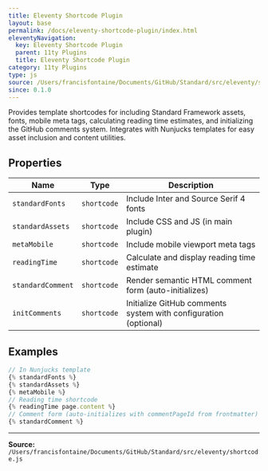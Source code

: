 ```yaml
---
title: Eleventy Shortcode Plugin
layout: base
permalink: /docs/eleventy-shortcode-plugin/index.html
eleventyNavigation:
  key: Eleventy Shortcode Plugin
  parent: 11ty Plugins
  title: Eleventy Shortcode Plugin
category: 11ty Plugins
type: js
source: /Users/francisfontaine/Documents/GitHub/Standard/src/eleventy/shortcode.js
since: 0.1.0
---
```


Provides template shortcodes for including Standard Framework assets,
fonts, mobile meta tags, calculating reading time estimates, and initializing the
GitHub comments system. Integrates with Nunjucks templates for easy asset inclusion
and content utilities.

## Properties

| Name | Type | Description |
|------|------|-------------|
| `standardFonts` | `shortcode` | Include Inter and Source Serif 4 fonts |
| `standardAssets` | `shortcode` | Include CSS and JS (in main plugin) |
| `metaMobile` | `shortcode` | Include mobile viewport meta tags |
| `readingTime` | `shortcode` | Calculate and display reading time estimate |
| `standardComment` | `shortcode` | Render semantic HTML comment form (auto-initializes) |
| `initComments` | `shortcode` | Initialize GitHub comments system with configuration (optional) |

## Examples

```js
// In Nunjucks template
{% standardFonts %}
{% standardAssets %}
{% metaMobile %}
// Reading time shortcode
{% readingTime page.content %}
// Comment form (auto-initializes with commentPageId from frontmatter)
{% standardComment %}
```


---

**Source:** `/Users/francisfontaine/Documents/GitHub/Standard/src/eleventy/shortcode.js`
